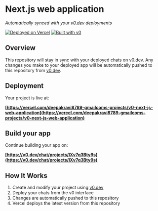 # Next.js web application

*Automatically synced with your [v0.dev](https://v0.dev) deployments*

[![Deployed on Vercel](https://img.shields.io/badge/Deployed%20on-Vercel-black?style=for-the-badge&logo=vercel)](https://vercel.com/deepakravi8789-gmailcoms-projects/v0-next-js-web-application)
[![Built with v0](https://img.shields.io/badge/Built%20with-v0.dev-black?style=for-the-badge)](https://v0.dev/chat/projects/lXv7q3Bty9s)

## Overview

This repository will stay in sync with your deployed chats on [v0.dev](https://v0.dev).
Any changes you make to your deployed app will be automatically pushed to this repository from [v0.dev](https://v0.dev).

## Deployment

Your project is live at:

**[https://vercel.com/deepakravi8789-gmailcoms-projects/v0-next-js-web-application](https://vercel.com/deepakravi8789-gmailcoms-projects/v0-next-js-web-application)**

## Build your app

Continue building your app on:

**[https://v0.dev/chat/projects/lXv7q3Bty9s](https://v0.dev/chat/projects/lXv7q3Bty9s)**

## How It Works

1. Create and modify your project using [v0.dev](https://v0.dev)
2. Deploy your chats from the v0 interface
3. Changes are automatically pushed to this repository
4. Vercel deploys the latest version from this repository
